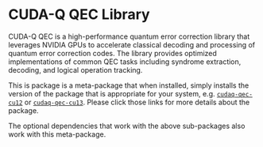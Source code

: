 # CUDA-Q QEC Library

CUDA-Q QEC is a high-performance quantum error correction library that leverages
NVIDIA GPUs to accelerate classical decoding and processing of quantum error
correction codes. The library provides optimized implementations of common QEC
tasks including syndrome extraction, decoding, and logical operation tracking.

This is package is a meta-package that when installed, simply installs the
version of the package that is appropriate for your system, e.g.
[`cudaq-qec-cu12`](https://pypi.org/project/cudaq-qec-cu12/) or
[`cudaq-qec-cu13`](https://pypi.org/project/cudaq-qec-cu13/). Please click those
links for more details about the package.

The optional dependencies that work with the above sub-packages also work with
this meta-package.
